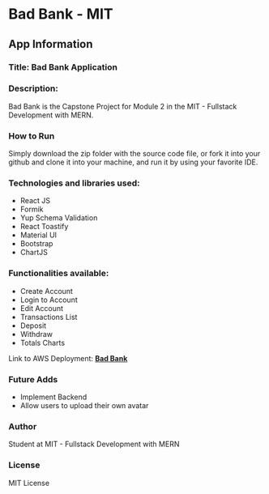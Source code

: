 # Bad Bank - MIT

## App Information

### Title: Bad Bank Application

### Description:

Bad Bank is the Capstone Project for Module 2 in the MIT - Fullstack Development with MERN.

### How to Run

Simply download the zip folder with the source code file, or fork it into your github and clone it into your machine, and run it by using your favorite IDE.

### Technologies and libraries used:

- React JS
- Formik
- Yup Schema Validation
- React Toastify
- Material UI
- Bootstrap
- ChartJS

### Functionalities available:

- Create Account
- Login to Account
- Edit Account
- Transactions List
- Deposit
- Withdraw
- Totals Charts

Link to AWS Deployment: **[Bad Bank]()**

### Future Adds

- Implement Backend
- Allow users to upload their own avatar

### Author

Student at MIT - Fullstack Development with MERN

### License

MIT License
